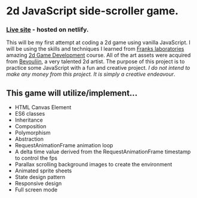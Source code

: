 # 2d JavaScript side-scroller game.
### [Live site](https://2d-side-scroller.netlify.app/) - hosted on netlify.
This will be my first attempt at coding a 2d game using vanilla JavaScript. I will be using the skills and techniques I learned from [Franks laboratories](https://www.youtube.com/c/Frankslaboratory) amazing [2d Game Development](https://www.youtube.com/watch?v=GFO_txvwK_c&t=28598s) course. All of the art assets were acquired from [Bevouliin](https://bevouliin.com/), a very talented 2d artist. The purpose of this project is to practice some JavaScript with a fun and creative project. *I do not intend to make any money from this project. It is simply a creative endeavour*. 
## This game will utilize/implement...
- HTML Canvas Element
- ES6 classes
- Inheritance
- Composition
- Polymorphism
- Abstraction
- RequestAnimationFrame animation loop
- A delta time value derived from the RequestAnimationFrame timestamp to control the fps
- Parallax scrolling background images to create the environment
- Animated sprite sheets
- State design pattern 
- Responsive design
- Full screen mode
